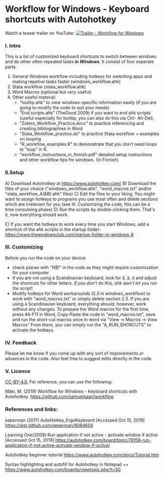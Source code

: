 # Workflow for Windows - Keyboard shortcuts with Autohotkey

Watch a teaser trailer on YouTube:
[![Trailer - Workflow for Windows](https://github.com/samuelsaari/workflow/assets/49607659/4a3ffa4d-6e55-491f-86a8-4277546284b6)](https://youtu.be/oFqOz5auLbk?feature=shared)

### I. Intro
This is a list of customized keyboard shortcuts to switch between windows and do other often repeated tasks **in _Windows_**. It consist of four seperate parts:
1) General Windows workflow including hotkeys for switching apps and making repetive tasks faster (windows_workflow.ahk)
2) Stata workflow (stata_workflow.ahk)
3) Word Macros (optional but very useful)
3) Other useful material:
	- "tooltip.ahk" to view windows-specific information easily (if you are going to modify the code to suit your needs)
	- "End scripts.ahk" (TheGood 2009) if you want to end ahk scripts (useful especially for tooltip, you can also do this via Ctrl-	Alt-Del).
	- "Zotero_Workflow_Practice.docx" to practice referencing and creating bibliographies in Word
	- "Stata_Workflow_practice.do" to practice Stata workflow + examples on looping
	- "R_workflow_examples.R" to demonstrate that you don't need loops to "loop" in R.
	- "workflow_instructions_in_finnish.pdf" detailed setup instructions and other workflow tips for windows. (In Finnish)
	
	
### II.Setup
A) Download Autohotkey at https://www.autohotkey.com/
B) Download the files of your choice ("windows_workflow.ahk", "word_macros.txt" and/or "stata_workflow_A(&B).ahk" files)
C) Edit the files to your liking. You might want to assign hotkeys to programs you use most often and delete sections which are irrelevant for you (see III. Customizing the code, this can be a time consuming phase)
D) Run the scripts by double-clicking them. 
That's it, now everything should work.

E) If you want the hotkeys to work every time you start Windows, add a shortcut of the ahk scripts in the startup folder:
https://www.thewindowsclub.com/startup-folder-in-windows-8

### III. Customizing
Before you run the code on your device:
- check places with "NB!" in the code as they might require customization for your computer
- if you are not using a Scandinavian keyboard, look for å, ä, ö and adjust the shortcuts for other letters. *If you don't do this, ahk won't let you run the script*!
- Modify hotkeys for Word workarounds (2.3 in windows_workflow) to work with "word_macros.txt" or simply delete section 2.3. If you are using a Scandinavian keyboard, everything should, however, work without any changes. To prepare the Word macros for the first time, press Alt-F11 in Word, Copy-Paste the code in "word_macros.txt", save and run the short-cut macros once in word via "View -> Macros -> View Macros" From there, you can simply run the "A_RUN_SHORCUTS" to activate the hotkeys.

### IV. Feedback 
Please let me know if you come up with any sort of improvements or advances in the code. Also feel free to suggest edits directly in the code.

### V. Licence
[CC-BY-4.0.](https://choosealicense.com/licenses/cc-by-4.0/)  For reference, you can use the following:

Mäki, M. (2019) Workflow for Windows - Keyboard shortcuts with Autohotkey. https://github.com/samuelsaari/workflow

### References and links:

seperman (2017) AutoHotkey_ErgoKeyboard [Accessed Oct 15, 2019] https://gist.github.com/seperman/8064659

Learning One(2009) Run application if not active - activate window if active [Accessed Oct 15, 2019] https://autohotkey.com/board/topic/79159-run-application-if-not-active-activate-window-if-active/

Autohotkey beginner tutorial https://www.autohotkey.com/docs/Tutorial.htm

Syntax highlighting and autofill for Autohotkey in Notepad ++ https://www.autohotkey.com/boards/viewtopic.php?t=50
